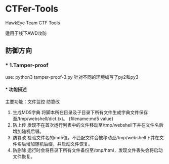 # CTFer-Tools
HawkEye Team CTF Tools

适用于线下AWD攻防

## 防御方向

### * 1.Tamper-proof
use: 
python3 tamper-proof-3.py
针对不同的环境编写了py2和py3
#### * 功能描述
主要功能：文件监控 防篡改
1. 生成MD5字典
   将脚本所在目录及子目录下所有文件生成字典文件保存至/tmp/webshell/dict.txt。
   {filename:md5 value}
2. 防上传
   发现不在首次运行列表中的文件移动至/tmp/webshell下并在文件名后增加随机后缀。
3. 防篡改
   检验文件名的md5值，不匹配文件会被移动至/tmp/webshell下并在文件名后增加随机后缀，并启动文件恢复。
4. 防删除
   运行时会将目录下所有文件备份至/tmp/html，发现文件丢失会将启动文件恢复。
